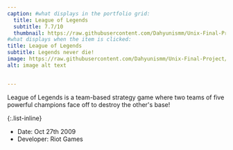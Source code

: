 ```yaml
---
caption: #what displays in the portfolio grid:
  title: League of Legends
  subtitle: 7.7/10
  thumbnail: https://raw.githubusercontent.com/Dahyunismm/Unix-Final-Project/main/agencyWebsite/assets/img/portfolio/lol2.jpg 
#what displays when the item is clicked:
title: League of Legends
subtitle: Legends never die!
image: https://raw.githubusercontent.com/Dahyunismm/Unix-Final-Project/main/agencyWebsite/assets/img/portfolio/lol1.jpg
alt: image alt text


---
```

League of Legends is a team-based strategy game where two teams of five powerful champions face off to destroy the other's base!

{:.list-inline} 
- Date: Oct 27th 2009
- Developer: Riot Games	 

